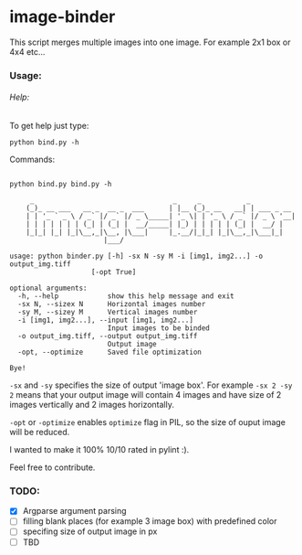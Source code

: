 # image-binder
This script merges multiple images into one image. For example 2x1 box or 4x4 etc...



### Usage:
###### Help:
To get help just type:

  `python bind.py -h`

Commands:
```

python bind.py bind.py -h

     _                                  _     _           _
    (_)_ __ ___   __ _  __ _  ___      | |__ (_)_ __   __| | ___ _ __
    | | '_ ` _ \ / _` |/ _` |/ _ \_____| '_ \| | '_ \ / _` |/ _ \ '__|
    | | | | | | | (_| | (_| |  __/_____| |_) | | | | | (_| |  __/ |
    |_|_| |_| |_|\__,_|\__, |\___|     |_.__/|_|_| |_|\__,_|\___|_|
                       |___/
                   
usage: python binder.py [-h] -sx N -sy M -i [img1, img2...] -o output_img.tiff
                    [-opt True]

optional arguments:
  -h, --help            show this help message and exit
  -sx N, --sizex N      Horizontal images number
  -sy M, --sizey M      Vertical images number
  -i [img1, img2...], --input [img1, img2...]
                        Input images to be binded
  -o output_img.tiff, --output output_img.tiff
                        Output image
  -opt, --optimize      Saved file optimization

Bye!

```

`-sx` and `-sy` specifies the size of output 'image box'. For example `-sx 2 -sy 2` means that your output image will contain 4 images and have size of 2 images vertically and 2 images horizontally.

`-opt` or `-optimize` enables `optimize` flag in PIL, so the size of ouput image will be reduced. 

I wanted to make it 100% 10/10 rated in pylint :).


Feel free to contribute. 


### TODO:
- [x] Argparse argument parsing
- [ ] filling blank places (for example 3 image box) with predefined color
- [ ] specifing size of output image in px
- [ ] TBD
